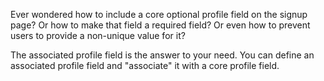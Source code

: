 Ever wondered how to include a core optional profile field on the signup page? Or how to make that field a required field?
Or even how to prevent users to provide a non-unique value for it?

The associated profile field is the answer to your need. You can define an associated profile field and "associate" it with a core profile field.
